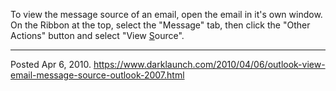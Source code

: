 To view the message source of an email, open the email in it's own window. On the Ribbon at the top, select the "Message" tab, then click the "Other Actions" button and select "View <u>S</u>ource".

---


Posted Apr 6, 2010.
https://www.darklaunch.com/2010/04/06/outlook-view-email-message-source-outlook-2007.html